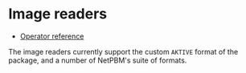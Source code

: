 # Image readers

  - [Operator reference](/doc/trunk/doc/generator_reader.md)

The image readers currently support the custom `AKTIVE` format of the package,
and a number of NetPBM's suite of formats.
